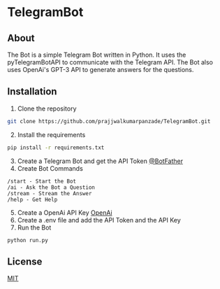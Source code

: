 # TelegramBot

## About
The Bot is a simple Telegram Bot written in Python. It uses the pyTelegramBotAPI to communicate with the Telegram API. The Bot also uses OpenAi's GPT-3 API to generate answers for the questions. 

## Installation
1. Clone the repository
```bash
git clone https://github.com/prajjwalkumarpanzade/TelegramBot.git
```
2. Install the requirements
```bash
pip install -r requirements.txt
```
3. Create a Telegram Bot and get the API Token
[@BotFather](https://telegram.me/BotFather)
4. Create Bot Commands
```
/start - Start the Bot
/ai - Ask the Bot a Question
/stream - Stream the Answer
/help - Get Help
```
5. Create a OpenAi API Key
[OpenAi](https://openai.com/)
6. Create a .env file and add the API Token and the API Key
7. Run the Bot
```
python run.py
```

## License
[MIT](Licence)
